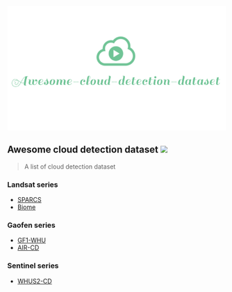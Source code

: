 <p align="center">
    <br>
        <img width="800" src="./logo/logo.png" alt="logo of vue-awesome repository">
    <br>
</p>

## Awesome cloud detection dataset ![](https://img.shields.io/badge/license-MIT-green.svg ) 
> A list of cloud detection dataset

### Landsat series
- [SPARCS](http://emapr.ceoas.oregonstate.edu/sparcs/)
- [Biome](https://landsat.usgs.gov/landsat-8-cloud-cover-assessment-validation-data?msclkid=97441d71b4b611ec83b9d816c63a8916)

### Gaofen series
- [GF1-WHU](http://sendimage.whu.edu.cn/en/mfc-validation-data/)
- [AIR-CD](https://github.com/AICyberTeam/AIR-CD)

### Sentinel series
- [WHUS2-CD](https://github.com/Neooolee/WHUS2-CD)
